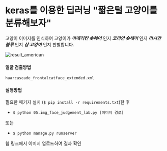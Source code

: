 # keras를 이용한 딥러닝 "짧은털 고양이를 분류해보자"
고양이 이미지를 인식하여 고양이가 *__아메리칸 숏헤어__* 인지 *__코리안 숏헤어__* 인지 *__러시안 블루__* 인지 *__샴 고양이__* 인지 판별합니다.

![result_american](https://user-images.githubusercontent.com/79895363/158056914-41aca9e2-e0f2-4cb6-a926-eb958adc11c3.png)

#### 얼굴 검출방법
`haarcascade_frontalcatface_extended.xml`

#### 실행방법

필요한 패키지 설치 (```$ pip install -r requirements.txt```)한 후

* `$ python 05.img_face_judgement_lab.py [이미지 경로]`

또는

* `$ python manage.py runserver`

웹 링크에서 이미지 업로드하여 결과 확인

